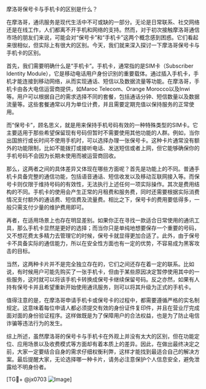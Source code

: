 摩洛哥保号卡与手机卡的区别是什么？

在摩洛哥，通讯服务是现代生活中不可或缺的一部分。无论是日常联系、社交网络还是在线工作，人们都离不开手机和网络的支持。然而，对于初次接触摩洛哥通信市场的朋友们来说，可能会对“保号卡”和“手机卡”这两个概念感到困惑。它们看起来很相似，但实际上有很大的区别。今天，我们就来深入探讨一下摩洛哥保号卡与手机卡的区别。

首先，我们需要明确什么是“手机卡”。手机卡，通常指的是SIM卡（Subscriber Identity Module），它是移动电话用户身份识别的重要载体。通过插入手机卡，手机才能连接到移动网络，从而实现通话、短信以及数据流量等功能。在摩洛哥，手机卡由各大电信运营商提供，如Maroc Telecom、Orange Morocco以及Inwi等。用户可以根据自己的需求选择不同的套餐，包括通话分钟、短信数量以及数据流量等。这些套餐通常以月为单位计费，并且需要定期充值以保持服务的正常使用。

而“保号卡”，顾名思义，就是用来保持手机号码有效的一种特殊类型的SIM卡。它主要适用于那些希望保留现有号码但暂时不需要使用其他功能的人群。例如，当你出国旅行或长时间不使用手机时，可以选择办理一张保号卡。这种卡片通常没有额外的功能限制，比如不能拨打或接听电话、发送短信或者上网，但它能够确保你的手机号码不会因为长期未使用而被运营商回收。

那么，这两者之间的具体差异又体现在哪些方面呢？首先是功能上的不同。普通手机卡具备完整的通信功能，包括语音通话、短信收发以及移动互联网接入等。而保号卡则仅限于维持号码的有效性，无法执行上述任何一项实际操作。其次是费用结构的不同。手机卡的使用会产生正常的月租费和服务费，同时还需要根据实际消费情况支付额外的通话费、短信费及流量费。相比之下，保号卡的费用要低得多，一般只需支付少量的维护费用即可。

再者，在适用场景上也存在明显差别。如果你正在寻找一款适合日常使用的通讯工具，那么手机卡显然是更好的选择；而当你只是单纯地想要保存一个重要的号码，又不想花费太多精力去管理它的时候，保号卡就显得更加合适了。此外，由于保号卡不具备实际的通信能力，所以在安全性方面也有一定的优势，不容易成为黑客攻击的目标。

当然，这两种卡片并不是完全独立存在的，它们之间还存在着一定的联系。比如说，有时候用户可能先购买了一张手机卡，但由于某些原因决定暂停使用其中的一些服务，这时就可以将该手机卡转换成保号卡继续保留号码。反之亦然，如果有人持有保号卡并且希望重新开始使用通讯服务，则可以将其升级为正式的手机卡。

值得注意的是，在摩洛哥申请手机卡或保号卡的过程中，都需要遵循严格的实名制规定。这意味着每位申请人都必须提交有效的身份证件复印件，并且在营业厅完成面对面的身份验证程序。这样做既是为了保障用户的合法权益，也是为了防止电信诈骗等违法行为的发生。

综上所述，虽然摩洛哥的保号卡与手机卡在外观上并没有太大的区别，但在功能定位、应用场景以及收费模式等方面却有着本质上的差异。因此，在做出最终决定之前，大家一定要结合自身的需求仔细权衡利弊，这样才能找到最适合自己的解决方案。最后提醒大家，无论选择哪一种卡片，请务必注意保护个人信息安全，避免泄露给不明身份者。

[TG💪+ @jx0703 ![Image](https://github.com/user-attachments/assets/dbca1d08-cadb-493c-b0ec-ad6f7a83f270)]
